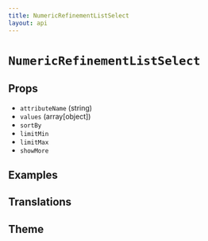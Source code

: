```yaml
---
title: NumericRefinementListSelect
layout: api
---
```


# `NumericRefinementListSelect`

## Props

- `attributeName` (string)
- `values` (array[object])
- `sortBy`
- `limitMin`
- `limitMax`
- `showMore`

## Examples

## Translations

## Theme
